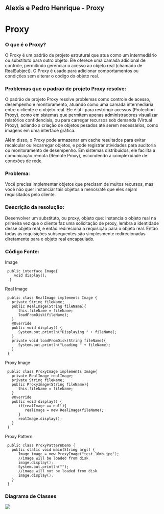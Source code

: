 ## Alexis e Pedro Henrique - Proxy

# Proxy

### O que é o Proxy?

O Proxy é um padrão de projeto estrutural que atua como um intermediário ou substituto para outro objeto. Ele oferece uma camada adicional de controle, permitindo gerenciar o acesso ao objeto real (chamado de RealSubject). O Proxy é usado para adicionar comportamentos ou condições sem alterar o código do objeto real.

### Problemas que o padrao de projeto Proxy resolve:
O padrão de projeto Proxy resolve problemas como controle de acesso, desempenho e monitoramento, atuando como uma camada intermediária entre o cliente e o objeto real. Ele é útil para restringir acessos (Protection Proxy), como em sistemas que permitem apenas administradores visualizar relatórios confidenciais, ou para carregar recursos sob demanda (Virtual Proxy), adiando a criação de objetos pesados até serem necessários, como imagens em uma interface gráfica.

Além disso, o Proxy pode armazenar em cache resultados para evitar recalcular ou recarregar objetos, e pode registrar atividades para auditoria ou monitoramento de desempenho. Em sistemas distribuídos, ele facilita a comunicação remota (Remote Proxy), escondendo a complexidade de conexões de rede.

### Problema: 
Você precisa implementar objetos que precisam de muitos recursos, mas você não quer instanciar tais objetos a menos/até que eles sejam requisitados pelo cliente.

### Descrição da resolução:
Desenvolver um substituto, ou proxy, objeto que: instancia o objeto real na primeira vez que o cliente faz uma solicitação de proxy, lembra a identidade desse objeto real, e então redireciona a requisição para o objeto real. Então todas as requisições subsequentes são simplesmente redirecionadas diretamente para o objeto real encapsulado.

### Código Fonte:
Image

     public interface Image{
        void display(); 
      }
Real Image

     public class RealImage implements Image {  
       private String fileName;
       public RealImage(String fileName){
          this.fileName = fileName;
          loadFromDisk(fileName);
       }
       @Override
       public void display() {
          System.out.println("Displaying " + fileName);
       }
       private void loadFromDisk(String fileName){
          System.out.println("Loading " + fileName);
       }
     }
Proxy Image


     public class ProxyImage implements Image{
       private RealImage realImage;
       private String fileName;
       public ProxyImage(String fileName){
          this.fileName = fileName;
       }
       @Override
       public void display() {
          if(realImage == null){
             realImage = new RealImage(fileName);
          }
          realImage.display();
       }
     }
Proxy Pattern


     public class ProxyPatternDemo {
       public static void main(String args) {
          Image image = new ProxyImage("test_10mb.jpg");
          //image will be loaded from disk
          image.display();
          System.out.println("");
          //image will not be loaded from disk
          image.display();
       }
     }
### Diagrama de Classes
![](https://upload.wikimedia.org/wikipedia/commons/b/bc/Proxy.png)
